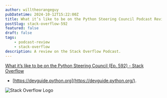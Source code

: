 ```yaml
---
author: willtheorangeguy
pubDatetime: 2024-10-12T15:22:00Z
title: What it’s like to be on the Python Steering Council Podcast Review
postSlug: stack-overflow-592
featured: false
draft: false
tags:
    - podcast-review
    - stack-overflow
description: A review on the Stack Overflow Podcast.
---
```


[What it’s like to be on the Python Steering Council (Ep. 592) - Stack Overflow](https://stackoverflow.blog/2023/07/21/what-its-like-to-be-on-the-python-steering-council-ep-592/)

- [https://devguide.python.org](https://devguide.python.org/).

![Stack Overflow Logo](https://is1-ssl.mzstatic.com/image/thumb/Podcasts116/v4/6d/32/15/6d32155b-12ec-8d15-2f76-256e8e7f8dcf/mza_16949506039235574720.jpg/300x300bb.webp)
